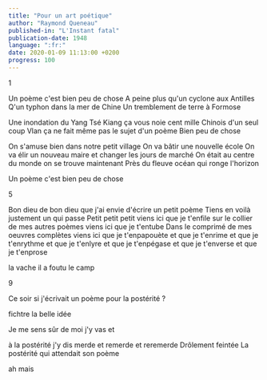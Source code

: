 ```yaml
---
title: "Pour un art poétique"
author: "Raymond Queneau"
published-in: "L'Instant fatal"
publication-date: 1948
language: ":fr:"
date: 2020-01-09 11:13:00 +0200
progress: 100
---
```

1

Un poème c'est bien peu de chose
A peine plus qu'un cyclone aux Antilles
Q'un typhon dans la mer de Chine
Un tremblement de terre à Formose

Une inondation du Yang Tsé Kiang
ça vous noie cent mille Chinois d'un seul coup
Vlan
ça ne fait même pas le sujet d'un poème
Bien peu de chose

On s'amuse bien dans notre petit village
On va bâtir une nouvelle école
On va élir un nouveau maire et changer les jours de marché
On était au centre du monde on se trouve maintenant
Près du fleuve océan qui ronge l'horizon

Un poème c'est bien peu de chose

5

Bon dieu de bon dieu que j'ai envie d'écrire un petit poème
Tiens en voilà justement un qui passe
Petit petit petit
viens ici que je t'enfile
sur le collier de mes autres poèmes
viens ici que je t'entube
Dans le comprimé de mes oeuvres complètes
viens ici que je t'enpapouète
et que je t'enrime
et que je t'enrythme
et que je t'enlyre
et que je t'enpégase
et que je t'enverse
et que je t'enprose

la vache
il a foutu le camp

9

Ce soir
si j'écrivait un poème
pour la postérité ?

fichtre
la belle idée

Je me sens sûr de moi
j'y vas
et

à
la
postérité
j'y dis merde et remerde
et reremerde
Drôlement feintée
La postérité
qui attendait son poème

ah mais